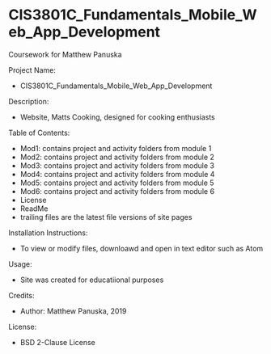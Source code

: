 # CIS3801C_Fundamentals_Mobile_Web_App_Development
Coursework for Matthew Panuska

Project Name: 
- CIS3801C_Fundamentals_Mobile_Web_App_Development

Description:
 - Website, Matts Cooking, designed for cooking enthusiasts

Table of Contents:
 - Mod1: contains project and activity folders from module 1
 - Mod2: contains project and activity folders from module 2
 - Mod3: contains project and activity folders from module 3
 - Mod4: contains project and activity folders from module 4
 - Mod5: contains project and activity folders from module 5
 - Mod6: contains project and activity folders from module 6
 - License
 - ReadMe
 - trailing files are the latest file versions of site pages

Installation Instructions:
 - To view or modify files, downloawd and open in text editor such as Atom

Usage:
 - Site was created for educatiional purposes

Credits:
 - Author: Matthew Panuska, 2019

License:
 - BSD 2-Clause License